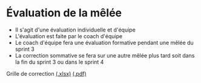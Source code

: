 # Évaluation de la mêlée

- Il s'agit d'une évaluation individuelle et d'équipe
- L'évaluation est faite par le coach d'équipe
- Le coach d'équipe fera une évaluation formative pendant une mêlée du sprint 3
- La correction sommative se fera sur une autre mêlée plus tard soit dans la fin du sprint 3 ou dans le sprint 4

Grille de correction [(.xlsx)](_09-grilles/Grille-Melee.xlsx) [(.pdf)](_09-grilles/grille_melee.pdf)